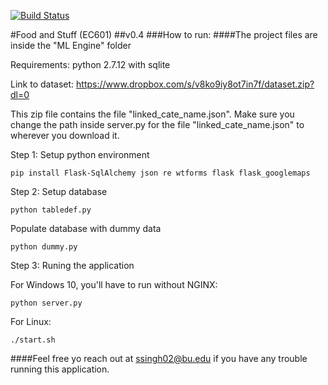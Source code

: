 [![Build Status](https://travis-ci.org/Yelp/dataset-examples.svg)](https://travis-ci.org/Yelp/dataset-examples)

#Food and Stuff (EC601)
##v0.4 
###How to run:
####The project files are inside the "ML Engine" folder

Requirements: python 2.7.12 with sqlite

Link to dataset: https://www.dropbox.com/s/v8ko9iy8ot7in7f/dataset.zip?dl=0

This zip file contains the file "linked_cate_name.json". Make sure you change the path inside server.py for the file "linked_cate_name.json" to wherever you download it.

Step 1: Setup python environment
```
pip install Flask-SqlAlchemy json re wtforms flask flask_googlemaps
```

Step 2: Setup database
```
python tabledef.py
```

Populate database with dummy data
```
python dummy.py
```

Step 3: Runing the application

For Windows 10, you'll have to run without NGINX: 
```
python server.py
```
For Linux: 
```
./start.sh
```

####Feel free yo reach out at ssingh02@bu.edu if you have any trouble running this application.
